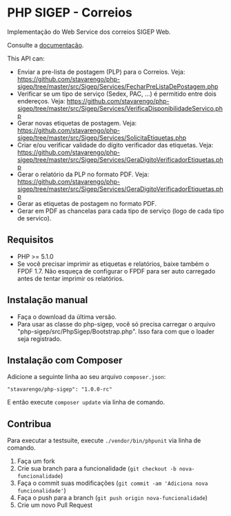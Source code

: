 PHP SIGEP - Correios
====================

Implementação do Web Service dos correios SIGEP Web.

Consulte a [documentação](http://stavarengo.github.io/php-sigep).


This API can:
* Enviar a pre-lista de postagem (PLP) para o Correios.
   Veja: https://github.com/stavarengo/php-sigep/tree/master/src/Sigep/Services/FecharPreListaDePostagem.php
* Verificar se um tipo de serviço (Sedex, PAC, ...) é permitido entre dois endereços.
   Veja: https://github.com/stavarengo/php-sigep/tree/master/src/Sigep/Services/VerificaDisponibilidadeServico.php
* Gerar novas etiquetas de postagem.
   Veja: https://github.com/stavarengo/php-sigep/tree/master/src/Sigep/Services/SolicitaEtiquetas.php
* Criar e/ou verificar validade do dígito verificador das etiquetas.
   Veja: https://github.com/stavarengo/php-sigep/tree/master/src/Sigep/Services/GeraDigitoVerificadorEtiquetas.php
* Gerar o relatório da PLP no formato PDF.
   Veja: https://github.com/stavarengo/php-sigep/tree/master/src/Sigep/Services/GeraDigitoVerificadorEtiquetas.php
* Gerar as etiquetas de postagem no formato PDF.
* Gerar em PDF as chancelas para cada tipo de serviço (logo de cada tipo de servico). 

Requisitos
---

* PHP >= 5.1.0
* Se você precisar imprimir as etiquetas e relatórios, baixe também o FPDF 1.7. Não esqueça de configurar o FPDF para ser auto carregado antes de tentar imprimir os relatórios.

Instalação manual
---

* Faça o download da última versão.
* Para usar as classe do php-sigep, você só precisa carregar o arquivo "php-sigep/src/PhpSigep/Bootstrap.php". Isso fara com que o loader seja registrado.

Instalação com Composer
---

Adicione a seguinte linha ao seu arquivo `composer.json`:

	"stavarengo/php-sigep": "1.0.0-rc"

E então execute `composer update` via linha de comando.

Contribua
---

Para executar a testsuite, execute `./vendor/bin/phpunit` via linha de comando.

1. Faça um fork
2. Crie sua branch para a funcionalidade (`git checkout -b nova-funcionalidade`)
3. Faça o commit suas modificações (`git commit -am 'Adiciona nova funcionalidade'`)
4. Faça o push para a branch (`git push origin nova-funcionalidade`)
5. Crie um novo Pull Request
